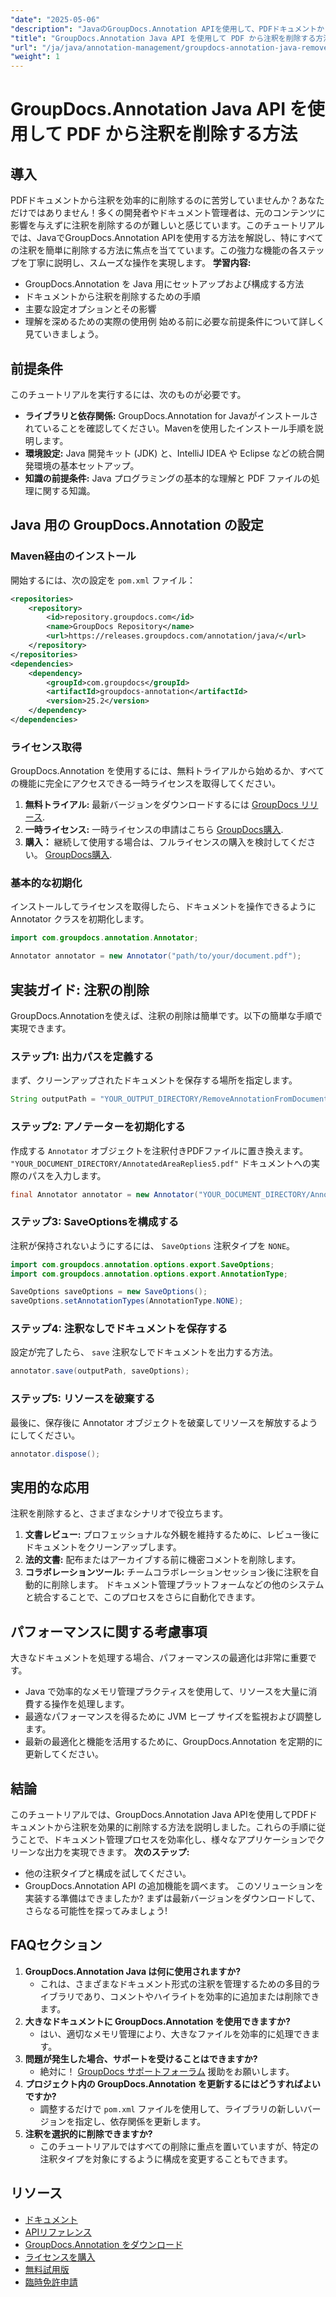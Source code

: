 ```yaml
---
"date": "2025-05-06"
"description": "JavaのGroupDocs.Annotation APIを使用して、PDFドキュメントから注釈をシームレスに削除する方法を学びましょう。効率的なドキュメント管理のためのステップバイステップガイドをご覧ください。"
"title": "GroupDocs.Annotation Java API を使用して PDF から注釈を削除する方法"
"url": "/ja/java/annotation-management/groupdocs-annotation-java-remove-pdf-annotations/"
"weight": 1
---
```


# GroupDocs.Annotation Java API を使用して PDF から注釈を削除する方法
## 導入
PDFドキュメントから注釈を効率的に削除するのに苦労していませんか？あなただけではありません！多くの開発者やドキュメント管理者は、元のコンテンツに影響を与えずに注釈を削除するのが難しいと感じています。このチュートリアルでは、JavaでGroupDocs.Annotation APIを使用する方法を解説し、特にすべての注釈を簡単に削除する方法に焦点を当てています。この強力な機能の各ステップを丁寧に説明し、スムーズな操作を実現します。
**学習内容:**
- GroupDocs.Annotation を Java 用にセットアップおよび構成する方法
- ドキュメントから注釈を削除するための手順
- 主要な設定オプションとその影響
- 理解を深めるための実際の使用例
始める前に必要な前提条件について詳しく見ていきましょう。
## 前提条件
このチュートリアルを実行するには、次のものが必要です。
- **ライブラリと依存関係:** GroupDocs.Annotation for Javaがインストールされていることを確認してください。Mavenを使用したインストール手順を説明します。
- **環境設定:** Java 開発キット (JDK) と、IntelliJ IDEA や Eclipse などの統合開発環境の基本セットアップ。
- **知識の前提条件:** Java プログラミングの基本的な理解と PDF ファイルの処理に関する知識。
## Java 用の GroupDocs.Annotation の設定
### Maven経由のインストール
開始するには、次の設定を `pom.xml` ファイル：
```xml
<repositories>
    <repository>
        <id>repository.groupdocs.com</id>
        <name>GroupDocs Repository</name>
        <url>https://releases.groupdocs.com/annotation/java/</url>
    </repository>
</repositories>
<dependencies>
    <dependency>
        <groupId>com.groupdocs</groupId>
        <artifactId>groupdocs-annotation</artifactId>
        <version>25.2</version>
    </dependency>
</dependencies>
```
### ライセンス取得
GroupDocs.Annotation を使用するには、無料トライアルから始めるか、すべての機能に完全にアクセスできる一時ライセンスを取得してください。
1. **無料トライアル:** 最新バージョンをダウンロードするには [GroupDocs リリース](https://releases。groupdocs.com/annotation/java/).
2. **一時ライセンス:** 一時ライセンスの申請はこちら [GroupDocs購入](https://purchase。groupdocs.com/temporary-license/).
3. **購入：** 継続して使用する場合は、フルライセンスの購入を検討してください。 [GroupDocs購入](https://purchase。groupdocs.com/buy).
### 基本的な初期化
インストールしてライセンスを取得したら、ドキュメントを操作できるように Annotator クラスを初期化します。
```java
import com.groupdocs.annotation.Annotator;

Annotator annotator = new Annotator("path/to/your/document.pdf");
```
## 実装ガイド: 注釈の削除
GroupDocs.Annotationを使えば、注釈の削除は簡単です。以下の簡単な手順で実現できます。
### ステップ1: 出力パスを定義する
まず、クリーンアップされたドキュメントを保存する場所を指定します。
```java
String outputPath = "YOUR_OUTPUT_DIRECTORY/RemoveAnnotationFromDocument.pdf"; // あなたのパスを更新
```
### ステップ2: アノテーターを初期化する
作成する `Annotator` オブジェクトを注釈付きPDFファイルに置き換えます。 `"YOUR_DOCUMENT_DIRECTORY/AnnotatedAreaReplies5.pdf"` ドキュメントへの実際のパスを入力します。
```java
final Annotator annotator = new Annotator("YOUR_DOCUMENT_DIRECTORY/AnnotatedAreaReplies5.pdf");
```
### ステップ3: SaveOptionsを構成する
注釈が保持されないようにするには、 `SaveOptions` 注釈タイプを `NONE`。
```java
import com.groupdocs.annotation.options.export.SaveOptions;
import com.groupdocs.annotation.options.export.AnnotationType;

SaveOptions saveOptions = new SaveOptions();
saveOptions.setAnnotationTypes(AnnotationType.NONE);
```
### ステップ4: 注釈なしでドキュメントを保存する
設定が完了したら、 `save` 注釈なしでドキュメントを出力する方法。
```java
annotator.save(outputPath, saveOptions);
```
### ステップ5: リソースを破棄する
最後に、保存後に Annotator オブジェクトを破棄してリソースを解放するようにしてください。
```java
annotator.dispose();
```
## 実用的な応用
注釈を削除すると、さまざまなシナリオで役立ちます。
1. **文書レビュー:** プロフェッショナルな外観を維持するために、レビュー後にドキュメントをクリーンアップします。
2. **法的文書:** 配布またはアーカイブする前に機密コメントを削除します。
3. **コラボレーションツール:** チームコラボレーションセッション後に注釈を自動的に削除します。
ドキュメント管理プラットフォームなどの他のシステムと統合することで、このプロセスをさらに自動化できます。
## パフォーマンスに関する考慮事項
大きなドキュメントを処理する場合、パフォーマンスの最適化は非常に重要です。
- Java で効率的なメモリ管理プラクティスを使用して、リソースを大量に消費する操作を処理します。
- 最適なパフォーマンスを得るために JVM ヒープ サイズを監視および調整します。
- 最新の最適化と機能を活用するために、GroupDocs.Annotation を定期的に更新してください。
## 結論
このチュートリアルでは、GroupDocs.Annotation Java APIを使用してPDFドキュメントから注釈を効果的に削除する方法を説明しました。これらの手順に従うことで、ドキュメント管理プロセスを効率化し、様々なアプリケーションでクリーンな出力を実現できます。
**次のステップ:**
- 他の注釈タイプと構成を試してください。
- GroupDocs.Annotation API の追加機能を調べます。
このソリューションを実装する準備はできましたか? まずは最新バージョンをダウンロードして、さらなる可能性を探ってみましょう!
## FAQセクション
1. **GroupDocs.Annotation Java は何に使用されますか?**
   - これは、さまざまなドキュメント形式の注釈を管理するための多目的ライブラリであり、コメントやハイライトを効率的に追加または削除できます。
2. **大きなドキュメントに GroupDocs.Annotation を使用できますか?**
   - はい、適切なメモリ管理により、大きなファイルを効率的に処理できます。
3. **問題が発生した場合、サポートを受けることはできますか?**
   - 絶対に！ [GroupDocs サポートフォーラム](https://forum.groupdocs.com/c/annotation/) 援助をお願いします。
4. **プロジェクト内の GroupDocs.Annotation を更新するにはどうすればよいですか?**
   - 調整するだけで `pom.xml` ファイルを使用して、ライブラリの新しいバージョンを指定し、依存関係を更新します。
5. **注釈を選択的に削除できますか?**
   - このチュートリアルではすべての削除に重点を置いていますが、特定の注釈タイプを対象にするように構成を変更することもできます。
## リソース
- [ドキュメント](https://docs.groupdocs.com/annotation/java/)
- [APIリファレンス](https://reference.groupdocs.com/annotation/java/)
- [GroupDocs.Annotation をダウンロード](https://releases.groupdocs.com/annotation/java/)
- [ライセンスを購入](https://purchase.groupdocs.com/buy)
- [無料試用版](https://releases.groupdocs.com/annotation/java/)
- [臨時免許申請](https://purchase.groupdocs.com/temporary-license/)